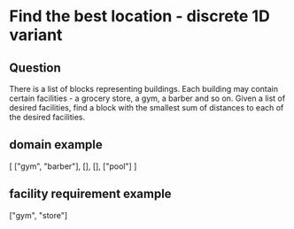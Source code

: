 # Find the best location - discrete 1D variant

## Question

There is a list of blocks representing buildings. Each building may contain certain facilities - a grocery store, a gym, a barber and so on. Given a list of desired facilities, find a block with the smallest sum of distances to each of the desired facilities.


## domain example

[ ["gym", "barber"], [], [], ["pool"] ] 

## facility requirement example

["gym", "store"]